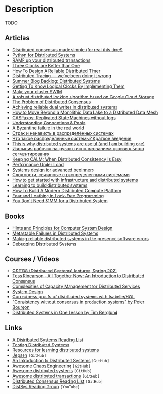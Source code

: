 # Description

TODO


## Articles

- [Distributed consensus made simple (for real this time!)](https://decentralizedthoughts.github.io/2021-09-30-distributed-consensus-made-simple-for-real-this-time/)
- [Python for Distributed Systems](https://www.babbling.fish/elt-cookbook-python/)
- [RAMP up your distributed transactions](https://bartoszsypytkowski.com/ramp/)
- [Three Clocks are Better than One](https://www.tigerbeetle.com/post/three-clocks-are-better-than-one)
- [How To Design A Reliable Distributed Timer](https://0x709394.me/How-To%20Design%20A%20Reliable%20Distributed%20Timer)
- [Distributed Tracing — we’ve been doing it wrong](https://copyconstruct.medium.com/distributed-tracing-weve-been-doing-it-wrong-39fc92a857df)
- [Summer Blog Backlog: Distributed Systems](http://www.oilshell.org/blog/2021/07/blog-backlog-2.html)
- [Getting To Know Logical Clocks By Implementing Them](https://brunocalza.me/getting-to-know-logical-clocks-by-implementing-them/)
- [Make your cluster SWIM](https://bartoszsypytkowski.com/make-your-cluster-swim/)
- [A robust distributed locking algorithm based on Google Cloud Storage](https://www.joyfulbikeshedding.com/blog/2021-05-19-robust-distributed-locking-algorithm-based-on-google-cloud-storage.html)
- [The Problem of Distributed Consensus](https://writings.stephenwolfram.com/2021/05/the-problem-of-distributed-consensus/)
- [Achieving reliable dual writes in distributed systems](https://engineering.razorpay.com/achieving-reliable-dual-writes-in-distributed-systems-cb9ff3b9bfc1)
- [How to Move Beyond a Monolithic Data Lake to a Distributed Data Mesh](https://martinfowler.com/articles/data-monolith-to-mesh.html)
- [CASPaxos: Replicated State Machines without logs](https://arxiv.org/abs/1802.07000)
- [Understanding Connections & Pools](https://sudhir.io/understanding-connections-pools/)
- [A Byzantine failure in the real world](https://blog.cloudflare.com/a-byzantine-failure-in-the-real-world/)
- [Страх и ненависть в распределённых системах](https://habr.com/ru/post/322876/)
- [Что такое распределенные системы? Краткое введение](https://bestprogrammer.ru/izuchenie/chto-takoe-raspredelennye-sistemy-kratkoe-vvedenie)
- [This is why distributed systems are useful (and I am building one)](https://abbyssoul.github.io/engineering/2020/06/06/whys-of-distributed-system.html)
- [Изоляция рабочих нагрузок с использованием произвольного сегментирования](https://aws.amazon.com/ru/builders-library/workload-isolation-using-shuffle-sharding/)
- [Keeping CALM: When Distributed Consistency Is Easy](https://cacm.acm.org/magazines/2020/9/246941-keeping-calm/fulltext)
- [Performance Under Load](https://netflixtechblog.medium.com/performance-under-load-3e6fa9a60581)
- [Systems design for advanced beginners](https://robertheaton.com/2020/04/06/systems-design-for-advanced-beginners/)
- [Сложности, связанные с распределенными системами](https://aws.amazon.com/ru/builders-library/challenges-with-distributed-systems/)
- [How to get started with infrastructure and distributed systems](https://codecapsule.com/2016/01/03/how-to-get-started-with-infrastructure-and-distributed-systems/)
- [Learning to build distributed systems](https://brooker.co.za/blog/2019/04/03/learning.html)
- [How To Build A Modern Distributed Compute Platform](https://andygrove.io/how_to_build_a_modern_distributed_compute_platform/)
- [Fear and Loathing in Lock-Free Programming](https://medium.com/@tylerneely/fear-and-loathing-in-lock-free-programming-7158b1cdd50c)
- [You Don’t Need $1MM for a Distributed System](https://medium.com/@dan.ellis/you-dont-need-1mm-for-a-distributed-system-70901d4741e1)


## Books

- [Hints and Principles for Computer System Design](https://arxiv.org/abs/2011.02455)
- [Metastable Failures in Distributed Systems](https://sigops.org/s/conferences/hotos/2021/papers/hotos21-s11-bronson.pdf)
- [Making reliable distributed systems in the presence software errors](https://erlang.org/download/armstrong_thesis_2003.pdf)
- [Debugging Distributed Systems](https://dl.acm.org/doi/pdf/10.1145/2927299.2940294)


## Courses / Videos

- [CSE138 (Distributed Systems) lectures, Spring 2021](https://youtube.com/playlist?list=PLNPUF5QyWU8PydLG2cIJrCvnn5I_exhYx)
- [Tess Rinearson - All Together Now: An Introduction to Distributed Consensus](https://youtu.be/vMz3q8Mm1uY)
- [Complexities of Capacity Management for Distributed Services](https://youtu.be/pOo0oKNM9I8)
- [System Design](https://youtube.com/playlist?list=PL564gOx0bCLouDCUMtmj6hMEu1JS7QYEr)
- [Correctness proofs of distributed systems with Isabelle/HOL](https://youtu.be/Uav5jWHNghY)
- ["Consistency without consensus in production systems" by Peter Bourgon](https://youtu.be/em9zLzM8O7c)
- [Distributed Systems in One Lesson by Tim Berglund](https://youtu.be/Y6Ev8GIlbxc)


## Links

- [A Distributed Systems Reading List](https://dancres.github.io/Pages/)
- [Testing Distributed Systems](https://asatarin.github.io/testing-distributed-systems/)
- [Resources for learning distributed systems](https://lobste.rs/s/vuevqu/resources_for_learning_distributed)
- [Jepsen](https://github.com/jepsen-io/jepsen) `[GitHub]`
- [An Introduction to Distributed Systems](https://github.com/aphyr/distsys-class) `[GitHub]`
- [Awesome Chaos Engineering](https://github.com/dastergon/awesome-chaos-engineering) `[GitHub]`
- [Awesome distributed systems](https://github.com/theanalyst/awesome-distributed-systems) `[GitHub]`
- [Awesome distributed transactions](https://github.com/rystsov/awesome-distributed-transactions) `[GitHub]`
- [Distributed Consensus Reading List](https://github.com/heidihoward/distributed-consensus-reading-list) `[GitHub]`
- [DistSys Reading Group](https://www.youtube.com/channel/UCMKIroHVXvMQRIBhENE6RhQ/videos) `[YouTube]`
